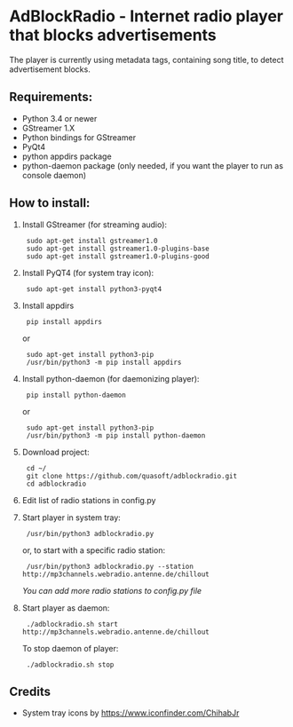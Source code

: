 # AdBlockRadio - Internet radio player that blocks advertisements

The player is currently using metadata tags, containing song title, to detect advertisement blocks.

## Requirements:

* Python 3.4 or newer
* GStreamer 1.X
* Python bindings for GStreamer
* PyQt4
* python appdirs package
* python-daemon package (only needed, if you want the player to run as console daemon)

## How to install:

1. Install GStreamer (for streaming audio):

        sudo apt-get install gstreamer1.0
        sudo apt-get install gstreamer1.0-plugins-base
        sudo apt-get install gstreamer1.0-plugins-good

2. Install PyQT4 (for system tray icon):

        sudo apt-get install python3-pyqt4

3. Install appdirs

        pip install appdirs

   or

        sudo apt-get install python3-pip
        /usr/bin/python3 -m pip install appdirs

4. Install python-daemon (for daemonizing player):

        pip install python-daemon

   or

        sudo apt-get install python3-pip
        /usr/bin/python3 -m pip install python-daemon

5. Download project:

        cd ~/
        git clone https://github.com/quasoft/adblockradio.git
        cd adblockradio

6. Edit list of radio stations in config.py

7. Start player in system tray:

        /usr/bin/python3 adblockradio.py

   or, to start with a specific radio station:

        /usr/bin/python3 adblockradio.py --station http://mp3channels.webradio.antenne.de/chillout

   *You can add more radio stations to config.py file*

8. Start player as daemon:

        ./adblockradio.sh start http://mp3channels.webradio.antenne.de/chillout

   To stop daemon of player:

        ./adblockradio.sh stop

## Credits

* System tray icons by https://www.iconfinder.com/ChihabJr